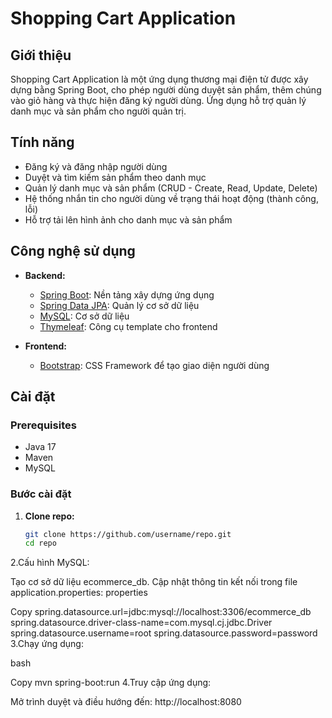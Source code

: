 # Shopping Cart Application

## Giới thiệu

Shopping Cart Application là một ứng dụng thương mại điện tử được xây dựng bằng Spring Boot, cho phép người dùng duyệt sản phẩm, thêm chúng vào giỏ hàng và thực hiện đăng ký người dùng. Ứng dụng hỗ trợ quản lý danh mục và sản phẩm cho người quản trị.

## Tính năng

- Đăng ký và đăng nhập người dùng
- Duyệt và tìm kiếm sản phẩm theo danh mục
- Quản lý danh mục và sản phẩm (CRUD - Create, Read, Update, Delete)
- Hệ thống nhắn tin cho người dùng về trạng thái hoạt động (thành công, lỗi)
- Hỗ trợ tải lên hình ảnh cho danh mục và sản phẩm

## Công nghệ sử dụng

- **Backend:**
  - [Spring Boot](https://spring.io/projects/spring-boot): Nền tảng xây dựng ứng dụng
  - [Spring Data JPA](https://spring.io/projects/spring-data-jpa): Quản lý cơ sở dữ liệu
  - [MySQL](https://www.mysql.com/): Cơ sở dữ liệu
  - [Thymeleaf](https://www.thymeleaf.org/): Công cụ template cho frontend

- **Frontend:**
  - [Bootstrap](https://getbootstrap.com/): CSS Framework để tạo giao diện người dùng

## Cài đặt

### Prerequisites

- Java 17
- Maven
- MySQL

### Bước cài đặt

1. **Clone repo:**

   ```bash
   git clone https://github.com/username/repo.git
   cd repo
2.Cấu hình MySQL:

Tạo cơ sở dữ liệu ecommerce_db.
Cập nhật thông tin kết nối trong file application.properties:
properties

Copy
spring.datasource.url=jdbc:mysql://localhost:3306/ecommerce_db
spring.datasource.driver-class-name=com.mysql.cj.jdbc.Driver
spring.datasource.username=root
spring.datasource.password=password
3.Chạy ứng dụng:

bash

Copy
mvn spring-boot:run
4.Truy cập ứng dụng:

Mở trình duyệt và điều hướng đến: http://localhost:8080
